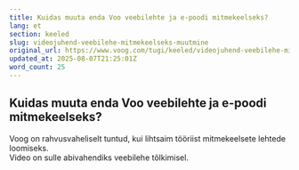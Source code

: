 ```yaml
---
title: Kuidas muuta enda Voo veebilehte ja e-poodi mitmekeelseks?
lang: et
section: keeled
slug: videojuhend-veebilehe-mitmekeelseks-muutmine
original_url: https://www.voog.com/tugi/keeled/videojuhend-veebilehe-mitmekeelseks-muutmine
updated_at: 2025-08-07T21:25:01Z
word_count: 25
---
```

## Kuidas muuta enda Voo veebilehte ja e-poodi mitmekeelseks?

Voog on rahvusvaheliselt tuntud, kui lihtsaim tööriist mitmekeelsete lehtede loomiseks.  
Video on sulle abivahendiks veebilehe tõlkimisel.
